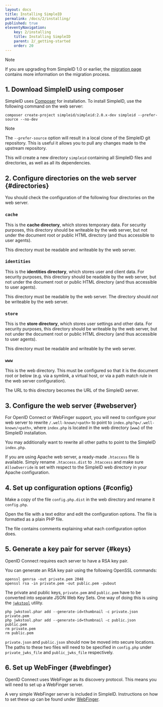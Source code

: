 ```yaml
---
layout: docs
title: Installing SimpleID
permalink: /docs/2/installing/
published: true
eleventyNavigation:
    key: 2/installing
    title: Installing SimpleID
    parent: 2/_getting-started
    order: 20
---
```



> [!NOTE]
> If you are upgrading from SimpleID 1.0 or earlier, the [migration page](/docs/2/migrating/)
contains more information on the migration process.

## 1. Download SimpleID using composer

SimpleID uses [Composer](https://getcomposer.org/) for installation.  To
install SimpleID, use the following command on the web server:

```shell
composer create-project simpleid/simpleid:2.0.x-dev simpleid --prefer-source --no-dev
```

> [!NOTE]
> The `--prefer-source` option will result in a local clone of the SimpleID
git repository. This is useful it allows you to pull any changes made to the upstream
repository.

This will create a new directory `simpleid` containing all SimpleID files
and directories, as well as all its dependencies.

## 2. Configure directories on the web server {#directories}

You should check the configuration of the following four directories 
on the web server.

### `cache`

This is the **cache directory**, which stores temporary data.  For security
purposes, this directory should be writeable by the web server, but not
under the document root or public HTML directory (and thus accessible to
user agents).

This directory must be readable and writeable by the web server.

### `identities`

This is the **identities directory**, which stores user and client data.  For
security purposes, this directory should be readable by the web server, but
not under the document root or public HTML directory (and thus accessible
to user agents).

This directory must be readable by the web server.  The directory should
*not* be writeable by the web server.

### `store`

This is the **store directory**, which stores user settings and other data.
For security purposes, this directory should be writeable by the web server,
but not under the document root or public HTML directory (and thus
accessible to user agents).

This directory must be readable and writeable by the web server.

### `www`

This is the web directory.  This must be configured so that it is the
document root or below (e.g. via a symlink, a virtual host, or via a path
match rule in the web server configuration).

The URL to this directory becomes the URL of the SimpleID server.

## 3. Configure the web server   {#webserver}

For OpenID Connect or WebFinger support, you will need to configure your
web server to rewrite `/.well-known/<path>` to point to
`index.php?q=/.well-known/<path>`, where `index.php` is located in the
web directory (`www`) of the SimpleID installation.

You may additionally want to rewrite all other paths to point to the
SimpleID `index.php`.

If you are using Apache web server, a ready-made `.htaccess` file is
available.  Simply rename `.htaccess.dist` to `.htaccess` and make sure
`AllowOverride` is set with respect to the SimpleID web directory
in your Apache configuration.

## 4. Set up configuration options   {#config}

Make a copy of the file `config.php.dist` in the web directory and rename it
`config.php`.

Open the file with a text editor and edit the configuration options.  The file
is formatted as a plain PHP file.

The file contains comments explaining what each configuration option does.

## 5. Generate a key pair for server   {#keys}

OpenID Connect requires each server to have a RSA key pair.

You can generate an RSA key pair using the following OpenSSL commands:

```shell
openssl genrsa -out private.pem 2048
openssl rsa -in private.pem -out public.pem -pubout
```

The private and public keys, `private.pem` and `public.pem` have to be
converted into separate JSON Web Key Sets.  One way of doing this is using
the [`jwkstool`](https://github.com/kelvinmo/jwkstool) utility.

```shell
php jwkstool.phar add --generate-id=thumbnail -c private.json private.pem
php jwkstool.phar add --generate-id=thumbnail -c public.json public.pem
rm private.pem
rm public.pem
```

`private.json` and `public.json` should now be moved into secure locations.
The paths to these two files will need to be specified in `config.php` under
`private_jwks_file` and `public_jwks_file` respectively.

## 6. Set up WebFinger   {#webfinger}

OpenID Connect uses WebFinger as its discovery protocol.  This means you
will need to set up a WebFinger server.

A very simple WebFinger server is included in SimpleID.  Instructions on
how to set these up can be found under [WebFinger](/docs/2/webfinger).
